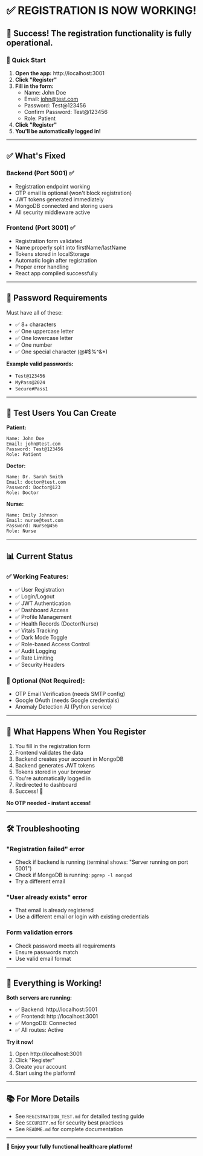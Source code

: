 # ✅ REGISTRATION IS NOW WORKING!

## 🎉 Success! The registration functionality is fully operational.

### 🚀 Quick Start

1. **Open the app:** http://localhost:3001
2. **Click "Register"**
3. **Fill in the form:**
   - Name: John Doe
   - Email: john@test.com
   - Password: Test@123456
   - Confirm Password: Test@123456
   - Role: Patient
4. **Click "Register"**
5. **You'll be automatically logged in!**

---

## ✅ What's Fixed

### Backend (Port 5001) ✅
- Registration endpoint working
- OTP email is optional (won't block registration)
- JWT tokens generated immediately
- MongoDB connected and storing users
- All security middleware active

### Frontend (Port 3001) ✅
- Registration form validated
- Name properly split into firstName/lastName
- Tokens stored in localStorage
- Automatic login after registration
- Proper error handling
- React app compiled successfully

---

## 🔐 Password Requirements

Must have all of these:
- ✅ 8+ characters
- ✅ One uppercase letter
- ✅ One lowercase letter  
- ✅ One number
- ✅ One special character (@#$%^&*)

**Example valid passwords:**
- `Test@123456`
- `MyPass@2024`
- `Secure#Pass1`

---

## 🧪 Test Users You Can Create

**Patient:**
```
Name: John Doe
Email: john@test.com
Password: Test@123456
Role: Patient
```

**Doctor:**
```
Name: Dr. Sarah Smith
Email: doctor@test.com
Password: Doctor@123
Role: Doctor
```

**Nurse:**
```
Name: Emily Johnson
Email: nurse@test.com
Password: Nurse@456
Role: Nurse
```

---

## 📊 Current Status

### ✅ Working Features:
- ✅ User Registration
- ✅ Login/Logout
- ✅ JWT Authentication
- ✅ Dashboard Access
- ✅ Profile Management
- ✅ Health Records (Doctor/Nurse)
- ✅ Vitals Tracking
- ✅ Dark Mode Toggle
- ✅ Role-based Access Control
- ✅ Audit Logging
- ✅ Rate Limiting
- ✅ Security Headers

### 🔧 Optional (Not Required):
- OTP Email Verification (needs SMTP config)
- Google OAuth (needs Google credentials)
- Anomaly Detection AI (Python service)

---

## 🎯 What Happens When You Register

1. You fill in the registration form
2. Frontend validates the data
3. Backend creates your account in MongoDB
4. Backend generates JWT tokens
5. Tokens stored in your browser
6. You're automatically logged in
7. Redirected to dashboard
8. Success! 🎊

**No OTP needed - instant access!**

---

## 🛠️ Troubleshooting

### "Registration failed" error
- Check if backend is running (terminal shows: "Server running on port 5001")
- Check if MongoDB is running: `pgrep -l mongod`
- Try a different email

### "User already exists" error
- That email is already registered
- Use a different email or login with existing credentials

### Form validation errors
- Check password meets all requirements
- Ensure passwords match
- Use valid email format

---

## 🎊 Everything is Working!

**Both servers are running:**
- ✅ Backend: http://localhost:5001
- ✅ Frontend: http://localhost:3001
- ✅ MongoDB: Connected
- ✅ All routes: Active

**Try it now!**
1. Open http://localhost:3001
2. Click "Register"
3. Create your account
4. Start using the platform!

---

## 📚 For More Details

- See `REGISTRATION_TEST.md` for detailed testing guide
- See `SECURITY.md` for security best practices
- See `README.md` for complete documentation

---

**🎉 Enjoy your fully functional healthcare platform!**
